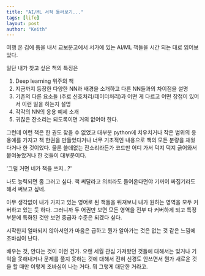 ```yaml
---
title: "AI/ML 서적 둘러보기..."
tags: [life]
layout: post
author: "Keith"
---
```


여행 온 김에 틈을 내서 교보문고에서 서가에 있는 AI/ML 책들을 시간 되는 대로 읽어보았다.

일단 내가 찾고 싶은 책의 특징은

1. Deep learning 위주의 책
2. 지금까지 등장한 다양한 NN과 배경을 소개하고 다른 NN들과의 차이점을 설명
3. 기존의 다른 요소들 (주로 신호처리/데이터처리)과 어떤 게 다르고 어떤 장점이 있어서 이런 일을 하는지 설명
4. 각각의 NN의 응용 예제 소개
5. 귀찮은 잔소리는 되도록이면 거의 없어야 한다.

그런데 이런 책은 한 권도 찾을 수 없었고 대부분 python에 치우치거나 작은 범위의 응용예를 가지고 책 한권을 만들었다거나 너무 기초적인 내용으로 책의 모든 분량을 채웠다거나 한 것이었다. 물론 쓸데없는 잔소리라든가 코드만 어디 가서 덕지 덕지 긁어와서 붙여놓았거나 한 것들이 대부분이다.

'그럴 거면 네가 책을 쓰지...?'

나도 능력되면 좀 그러고 싶다. 책 써달라고 의뢰라도 들어온다면야 기꺼이 짜집기라도 해서 써보고 싶네.

아무 생각없이 내가 가지고 있는 영어로 된 책들을 뒤져보니 내가 원하는 영역을 모두 커버하고 있는 듯 하다. 그러니까 두 어권만 보면 모든 영역을 전부 다 커버하게 되고 특정 부분에 특화된 것만 보면 중급자 수준은 되겠다 싶다. 

시작한지 얼마되지 않아서인가 마음은 급하고 뭔가 알아가는 것은 없는 것 같은 느낌에 조바심이 난다. 

배우는 것, 안다는 것이 이런 건가. 오랜 세월 관심 가져왔던 것들에 대해서는 잊거나 기억을 못해내거나 문제를 풀지 못하는 것에 대해서 전혀 신경도 안쓰면서 뭔가 새로운 것을 할 때만 이렇게 조바심이 나는 거다. 뭐 그렇게 대단한 거라고.
